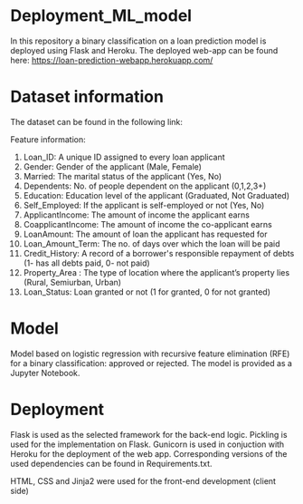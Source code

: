 # Deployment_ML_model

In this repository a binary classification on a loan prediction model is deployed using Flask and Heroku. The deployed web-app can be found here: https://loan-prediction-webapp.herokuapp.com/

# Dataset information

The dataset can be found in the following link: 

Feature information:

1. Loan_ID: A unique ID assigned to every loan applicant
2. Gender: Gender of the applicant (Male, Female)
3. Married: The marital status of the applicant (Yes, No)
4. Dependents: No. of people dependent on the applicant (0,1,2,3+)
5. Education: Education level of the applicant (Graduated, Not Graduated)
6. Self_Employed: If the applicant is self-employed or not (Yes, No)
7. ApplicantIncome: The amount of income the applicant earns
8. CoapplicantIncome: The amount of income the co-applicant earns
9. LoanAmount: The amount of loan the applicant has requested for
10. Loan_Amount_Term: The  no. of days over which the loan will be paid
11. Credit_History: A record of a borrower's responsible repayment of debts (1- has all debts paid, 0- not paid)
12. Property_Area : The type of location where the applicant’s property lies (Rural, Semiurban, Urban)
13. Loan_Status: Loan granted or not (1 for granted, 0 for not granted)

# Model

Model based on logistic regression with recursive feature elimination (RFE) for a binary classification: approved or rejected. The model is provided as a Jupyter Notebook.

# Deployment

Flask is used as the selected framework for the back-end logic. Pickling is used for the implementation on Flask. Gunicorn is used in conjuction with Heroku for the deployment of the web app. 
Corresponding versions of the used dependencies can be found in Requirements.txt. 

HTML, CSS and Jinja2 were used for the front-end development (client side)

